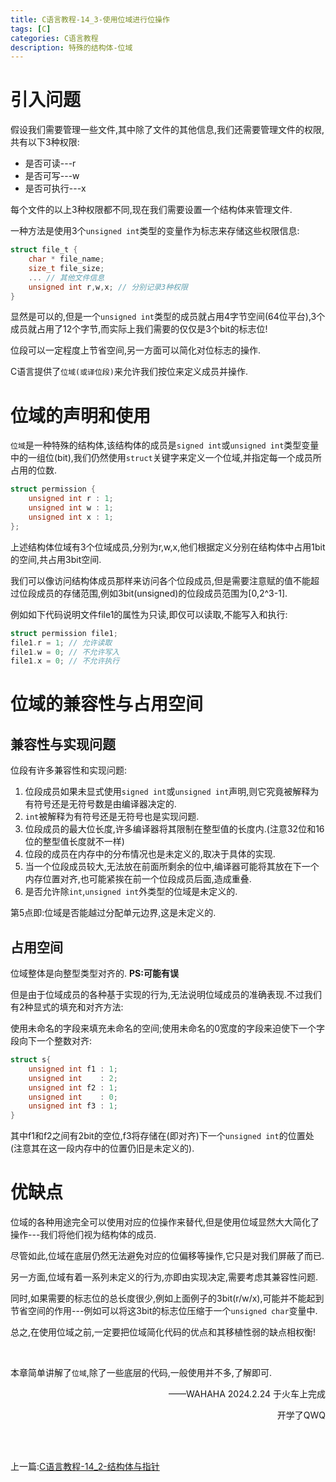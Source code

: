 ```yaml
---
title: C语言教程-14_3-使用位域进行位操作
tags: [C]
categories: C语言教程
description: 特殊的结构体-位域
---
```


# 引入问题

假设我们需要管理一些文件,其中除了文件的其他信息,我们还需要管理文件的权限,共有以下3种权限:

- 是否可读---r
- 是否可写---w
- 是否可执行---x

每个文件的以上3种权限都不同,现在我们需要设置一个结构体来管理文件.

一种方法是使用3个`unsigned int`类型的变量作为标志来存储这些权限信息:

```c
struct file_t {
    char * file_name;
    size_t file_size;
    ... // 其他文件信息
    unsigned int r,w,x; // 分别记录3种权限
}
```

显然是可以的,但是一个`unsigned int`类型的成员就占用4字节空间(64位平台),3个成员就占用了12个字节,而实际上我们需要的仅仅是3个bit的标志位!

位段可以一定程度上节省空间,另一方面可以简化对位标志的操作.

C语言提供了`位域(或译位段)`来允许我们按位来定义成员并操作.

# 位域的声明和使用

`位域`是一种特殊的结构体,该结构体的成员是`signed int`或`unsigned int`类型变量中的一组位(bit),我们仍然使用`struct`关键字来定义一个位域,并指定每一个成员所占用的位数.

```c
struct permission {
    unsigned int r : 1;
    unsigned int w : 1;
    unsigned int x : 1;
};
```

上述结构体位域有3个位域成员,分别为r,w,x,他们根据定义分别在结构体中占用1bit的空间,共占用3bit空间.

我们可以像访问结构体成员那样来访问各个位段成员,但是需要注意赋的值不能超过位段成员的存储范围,例如3bit(unsigned)的位段成员范围为[0,2^3-1].

例如如下代码说明文件file1的属性为只读,即仅可以读取,不能写入和执行:

```c
struct permission file1;
file1.r = 1; // 允许读取
file1.w = 0; // 不允许写入
file1.x = 0; // 不允许执行
```

# 位域的兼容性与占用空间

## 兼容性与实现问题

位段有许多兼容性和实现问题:

1. 位段成员如果未显式使用`signed int`或`unsigned int`声明,则它究竟被解释为有符号还是无符号数是由编译器决定的.
2. `int`被解释为有符号还是无符号也是实现问题.
3. 位段成员的最大位长度,许多编译器将其限制在整型值的长度内.(注意32位和16位的整型值长度就不一样)
4. 位段的成员在内存中的分布情况也是未定义的,取决于具体的实现.
5. 当一个位段成员较大,无法放在前面所剩余的位中,编译器可能将其放在下一个内存位置对齐,也可能紧挨在前一个位段成员后面,造成重叠.
6. 是否允许除`int`,`unsigned int`外类型的位域是未定义的.

第5点即:位域是否能越过分配单元边界,这是未定义的.

## 占用空间

位域整体是向整型类型对齐的. **PS:可能有误**

但是由于位域成员的各种基于实现的行为,无法说明位域成员的准确表现.不过我们有2种显式的填充和对齐方法:

使用未命名的字段来填充未命名的空间;使用未命名的0宽度的字段来迫使下一个字段向下一个整数对齐:

```c
struct s{
    unsigned int f1 : 1;
    unsigned int    : 2;
    unsigned int f2 : 1;
    unsigned int    : 0;
    unsigned int f3 : 1;
}
```

其中f1和f2之间有2bit的空位,f3将存储在(即对齐)下一个`unsigned int`的位置处(注意其在这一段内存中的位置仍旧是未定义的).

# 优缺点

位域的各种用途完全可以使用对应的位操作来替代,但是使用位域显然大大简化了操作---我们将他们视为结构体的成员.

尽管如此,位域在底层仍然无法避免对应的位偏移等操作,它只是对我们屏蔽了而已.

另一方面,位域有着一系列未定义的行为,亦即由实现决定,需要考虑其兼容性问题.

同时,如果需要的标志位的总长度很少,例如上面例子的3bit(r/w/x),可能并不能起到节省空间的作用---例如可以将这3bit的标志位压缩于一个`unsigned char`变量中.

总之,在使用位域之前,一定要把位域简化代码的优点和其移植性弱的缺点相权衡!

<br>

本章简单讲解了`位域`,除了一些底层的代码,一般使用并不多,了解即可.

<p align=right>——WAHAHA 2024.2.24 于火车上完成</p><p align=right>开学了QWQ</p>

<br>

<br>

上一篇:[C语言教程-14_2-结构体与指针](../2024-02-09-aaafa05fda1d)

